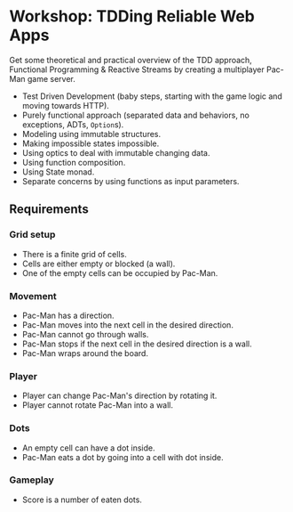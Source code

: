 # Workshop: TDDing Reliable Web Apps

Get some theoretical and practical overview of the TDD approach, Functional Programming & Reactive Streams by creating a multiplayer Pac-Man game server.

* Test Driven Development (baby steps, starting with the game logic and moving towards HTTP).
* Purely functional approach (separated data and behaviors, no exceptions, ADTs, `Option`s).
* Modeling using immutable structures.
* Making impossible states impossible.
* Using optics to deal with immutable changing data.
* Using function composition.
* Using State monad.
* Separate concerns by using functions as input parameters.

## Requirements

### Grid setup
  * There is a finite grid of cells.
  * Cells are either empty or blocked (a wall).
  * One of the empty cells can be occupied by Pac-Man.

### Movement
  * Pac-Man has a direction.
  * Pac-Man moves into the next cell in the desired direction.
  * Pac-Man cannot go through walls.
  * Pac-Man stops if the next cell in the desired direction is a wall.
  * Pac-Man wraps around the board.
  
### Player
  * Player can change Pac-Man's direction by rotating it.
  * Player cannot rotate Pac-Man into a wall.
  
### Dots
  * An empty cell can have a dot inside.
  * Pac-Man eats a dot by going into a cell with dot inside.
  
### Gameplay
  * Score is a number of eaten dots.
